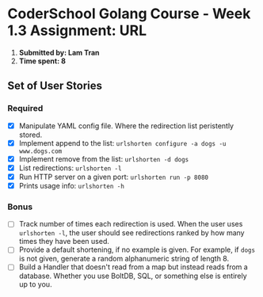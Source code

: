 # CoderSchool Golang Course - Week 1.3 Assignment: URL

1. **Submitted by: Lam Tran**
2. **Time spent: 8**

## Set of User Stories

### Required

- [x] Manipulate YAML config file. Where the redirection list peristently stored.
- [x] Implement append to the list: `urlshorten configure -a dogs -u www.dogs.com`
- [x] Implement remove from the list: `urlshorten -d dogs`
- [x] List redirections: `urlshorten -l`
- [x] Run HTTP server on a given port: `urlshorten run -p 8080`
- [x] Prints usage info: `urlshorten -h`

### Bonus

- [ ] Track number of times each redirection is used. When the user uses `urlshorten -l`, the user should see redirections ranked by how many times they have been used.
- [ ] Provide a default shortening, if no example is given. For example, if `dogs` is not given, generate a random alphanumeric string of length 8.
- [ ] Build a Handler that doesn't read from a map but instead reads from a database. Whether you use BoltDB, SQL, or something else is entirely up to you.
